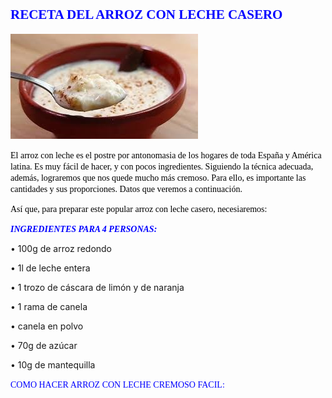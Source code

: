 ## <span style="Color:Blue;Font-Size:18;Font-Family:Castellar;">**RECETA DEL ARROZ CON LECHE CASERO**</span>

![imagen montaje](arroz.jpg)

<span style="Color:Black;Font-Size:12;Font-Family:Time New Roman;">El arroz con leche es el postre por antonomasia de los hogares de toda España y América latina. Es muy fácil de hacer, y con pocos ingredientes. Siguiendo la técnica adecuada, además, lograremos que nos quede mucho más cremoso. Para ello, es importante las cantidades y sus proporciones. Datos que veremos a continuación.   
  
<span style="Color:Black;Font-Family:Time New Roman;Font-Size:12;">Así que, para preparar este popular arroz con leche casero, necesiaremos:</span>

  
  <span style="Color:Blue;Font-Size:14;Font-Family:Time New Roman;">___INGREDIENTES PARA 4 PERSONAS:___</span>    
  
  •	100g de arroz redondo
  
•	1l de leche entera  
 
•	1 trozo de cáscara de limón y de naranja  

•	1 rama de canela  

•	canela en polvo  

•	70g de azúcar  

•	10g de mantequilla    
  
  <span style="Color:Blue;Font-Family:Time New Roman;Font-Size:14;">COMO HACER ARROZ CON LECHE CREMOSO FACIL:</span>
